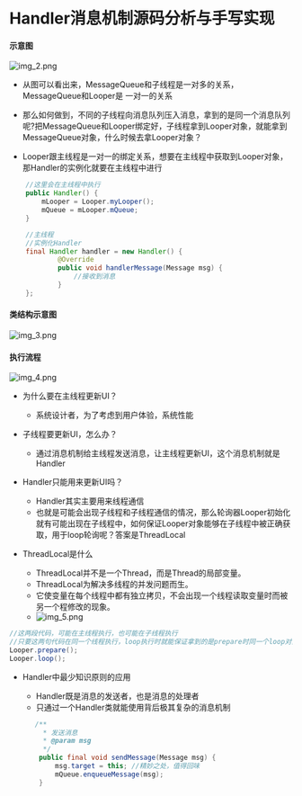 # **Handler消息机制源码分析与手写实现**

#### 示意图

![img_2.png](http://ww1.sinaimg.cn/large/0073bao7gy1gk366o02dfj30og0f7gmq.jpg)

- 从图可以看出来，MessageQueue和子线程是一对多的关系，MessageQueue和Looper是 一对一的关系 

- 那么如何做到，不同的子线程向消息队列压入消息，拿到的是同一个消息队列呢?把MessageQueue和Looper绑定好，子线程拿到Looper对象，就能拿到MessageQueue对象，什么时候去拿Looper对象？ 
- Looper跟主线程是一对一的绑定关系，想要在主线程中获取到Looper对象，那Handler的实例化就要在主线程中进行

```java
	//这里会在主线程中执行
	public Handler() {
        mLooper = Looper.myLooper();
        mQueue = mLooper.mQueue;
    }

	//主线程 
	//实例化Handler
 	final Handler handler = new Handler() {
            @Override
            public void handlerMessage(Message msg) {
                //接收到消息
            }
    };
```

#### 类结构示意图 

![img_3.png](http://ww1.sinaimg.cn/large/0073bao7gy1gk36gpu102j30qv0cftdx.jpg)

#### 执行流程

![img_4.png](http://ww1.sinaimg.cn/large/0073bao7gy1gk36i5yj6ij30jt0kkmyj.jpg)

- 为什么要在主线程更新UI？ 
  - 系统设计者，为了考虑到用户体验，系统性能

- 子线程要更新UI，怎么办？ 
  - 通过消息机制给主线程发送消息，让主线程更新UI，这个消息机制就是Handler 
- Handler只能用来更新UI吗？
  - Handler其实主要用来线程通信 
  - 也就是可能会出现子线程和子线程通信的情况，那么轮询器Looper初始化就有可能出现在子线程中，如何保证Looper对象能够在子线程中被正确获取，用于loop轮询呢？答案是ThreadLocal 
- ThreadLocal是什么 
  -  ThreadLocal并不是一个Thread，而是Thread的局部变量。
  -  ThreadLocal为解决多线程的并发问题而生。
  - 它使变量在每个线程中都有独立拷贝，不会出现一个线程读取变量时而被另一个程修改的现象。 
  - ![img_5.png](http://ww1.sinaimg.cn/large/0073bao7gy1gk36ojwna9j30nn0fxta0.jpg)

```java
//这两段代码，可能在主线程执行，也可能在子线程执行 
//只要这两句代码在同一个线程执行，loop执行时就能保证拿到的是prepare时同一个loop对象
Looper.prepare(); 
Looper.loop();
```

- Handler中最少知识原则的应用 

  - Handler既是消息的发送者，也是消息的处理者
  - 只通过一个Handler类就能使用背后极其复杂的消息机制 

  ```java
     /**
       * 发送消息
       * @param msg
       */
      public final void sendMessage(Message msg) {
          msg.target = this; //精妙之处，值得回味
          mQueue.enqueueMessage(msg);
      }
  ```

  